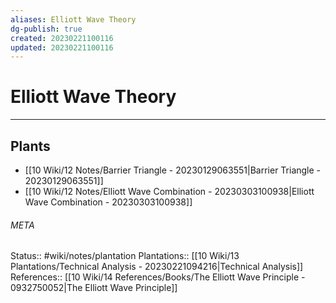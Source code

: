 ```yaml
---
aliases: Elliott Wave Theory
dg-publish: true
created: 20230221100116
updated: 20230221100116
---
```

# Elliott Wave Theory
---



## Plants
- [[10 Wiki/12 Notes/Barrier Triangle - 20230129063551\|Barrier Triangle - 20230129063551]]
- [[10 Wiki/12 Notes/Elliott Wave Combination - 20230303100938\|Elliott Wave Combination - 20230303100938]]




###### META
Status:: #wiki/notes/plantation
Plantations:: [[10 Wiki/13 Plantations/Technical Analysis - 20230221094216\|Technical Analysis]]
References:: [[10 Wiki/14 References/Books/The Elliott Wave Principle - 0932750052\|The Elliott Wave Principle]]
